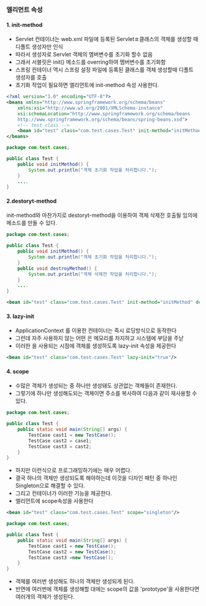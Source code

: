 ### <bean> 엘리먼트 속성
#### 1. init-method
- Servlet 컨테이너는 web.xml 파일에 등록된 Servletㅍ클래스의 객체를 생성할 때 디폴트 생성자만 인식
- 따라서 생성자로 Servlet 객체의 멤버변수를 초기화 할수 없음
- 그래서 서블릿은 init() 메소드를 overring하여 멤버변수를 초기화함
- 스프링 컨테이너 역시 스프링 설정 파일에 등록된 클래스를 객체 생성할때 디폴트 생성자를 호출
- 초기화 작업이 필요하면 <bean>엘리먼트에 init-method 속성 사용한다.

```xml
<?xml version="1.0" encoding="UTF-8"?>
<beans xmlns="http://www.springframework.org/schema/beans"
	xmlns:xsi="http://www.w3.org/2001/XMLSchema-instance"
	xsi:schemaLocation="http://www.springframework.org/schema/beans 
	http://www.springframework.org/schema/beans/spring-beans.xsd">
	<!-- test class -->
	<bean id="test" class="com.test.cases.Test" init-method="initMethod"></bean>
</beans>
```
```java
package com.test.cases;

public class Test {
	public void initMethod() {
		System.out.println("객체 초기화 작업을 처리합니다.");
	}
	....
}
```
#### 2.destoryt-method
init-method와 마찬가지로 destoryt-method을 이용하여 객체 삭제전 호출될 임의에 메소드를 만들 수 있다.
```java
package com.test.cases;

public class Test {
	public void initMethod() {
		System.out.println("객체 초기화 작업을 처리합니다.");
	}
	public void destroyMethod() {
		System.out.println("객체 삭제전 작업을 처리합니다.");
	}
	....
}
```
```xml
<bean id="test" class="com.test.cases.Test" init-method="initMethod" destroy-method="destroyMethod"/>
```
#### 3. lazy-init
- ApplicationContext 를 이용한 컨테이너는 즉시 로딩방식으로 동작한다
- 그런데 자주 사용하지 않는 어떤 <bean>은 메모리를 차지하고 시스템에 부담을 주낟
- 이러한 <bean>을 사용되는 시점에 객체를 생성하도록 lazy-init 속성을 제공한다
```xml
<bean id="test" class="com.test.cases.Test" lazy-init="true"/>
```
#### 4. scope
- 수많은 객체가 생성되는 중 하나만 생성돼도 상관없는 객체들이 존재한다.
- 그렇기에 하나만 생성해도되는 객체이면 주소를 복사하여 다음과 같이 재사용할 수 있다.
```java
package com.test.cases;

public class Test {
	public static void main(String[] args) {
		TestCase cast1 = new TestCase();
		TestCase cast2 = case1;
		TestCase cast3 = cast2;
	}
}
```
- 하지만 이런식으로 프로그래밍하기에는 매우 어렵다.
- 결국 하나의 객체만 생성되도록 해야하는데 이것을 디자인 패턴 중 하나인 Singleton으로 해결할 수 있다.
- 그리고 컨테이너가 이러한 기능을 제공한다.
- <bean> 엘리먼트에 scope속성을 사용한다
```xml
<bean id="test" class="com.test.cases.Test" scope="singleton"/>
```
```java
package com.test.cases;

public class Test {
	public static void main(String[] args) {
		TestCase cast1 = new TestCase();
		TestCase cast2 = new TestCase();
		TestCase cast3 =new TestCase();
	}
}
```
- 객체를 여러번 생성해도 하나의 객체만 생성되게 된다.
- 반면에 여러번에 객체를 생성해할 대에는 scope의 값을 'prototype'을 사용한다면 여러개의 객체가 생성된다.